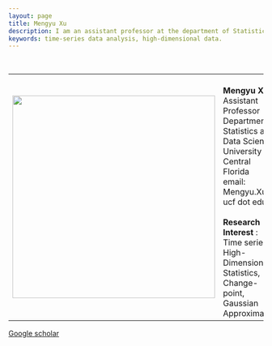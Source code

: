 ```yaml
---
layout: page
title: Mengyu Xu
description: I am an assistant professor at the department of Statistics and Data Science, University of Central Florida. Before this, I graduated from the Department of Statistics, University of Chicago. 
keywords: time-series data analysis, high-dimensional data.
---
```


<!--
<div class="navbar">
  <div class="navbar-inner">
    <div class="nav">
    <li><a href="https://scholar.google.com/citations?user=SVoxcb4AAAAJ&hl=en" target="_blank">Google Scholar</a></li>
        </div>
  </div>
</div> 
-->

<table class="wide">
<tr>
<td class="left">
    <img id="frontphoto" src="sayarpicnew.jpeg" width="400" height="400" alt="" />
</td>
&nbsp; &nbsp; 
<td class="left">
<br><b> Mengyu Xu </b>
<br> Assistant Professor
<br> Department of Statistics and Data Science
<br> University of Central Florida
<br> email: Mengyu.Xu at ucf dot edu
<br>
<br> <b> Research Interest </b>: 
<br> Time series,  High-Dimensional Statistics, 
<br> Change-point,  
<br> Gaussian Approximation
<br> 
</td>
</tr>
</table>


[Google scholar](https://scholar.google.com/citations?user=SVoxcb4AAAAJ&hl=en)

